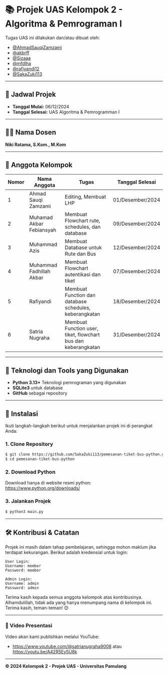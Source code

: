 # 📚 Projek UAS Kelompok 2 - Algoritma & Pemrograman I

Tugas UAS ini dilakukan dan/atau dibuat oleh:

- [@AhmadSauqiZamzami](https://github.com/AhmadSauqiZamzami)
- [@akbrff](https://github.com/akbrff)
- [@Sizaaa](https://github.com/Sizaaa)
- [@mfdlha](https://github.com/mfdlha)
- [@rafiyandi12](https://github.com/rafiyandi12)
- [@SakaZuki113](https://github.com/SakaZuki113)

---

## 📅 Jadwal Projek
- **Tanggal Mulai:** 06/12/2024  
- **Tanggal Selesai:** UAS Algoritma & Pemrogramman I

---

## 👨‍🏫 Nama Dosen
**Niki Ratama, S.Kom., M.Kom**

---

## 👥 Anggota Kelompok
| Nomor | Nama Anggota             | Tugas                                                | Tanggal Selesai    |
|-------|--------------------------|-----------------------------------------------------|--------------------|
| 1     | Ahmad Sauqi Zamzami      | Editing, Membuat LHP                                |01/Desember/2024 |
| 2     | Muhamad Akbar Febiansyah | Membuat Flowchart rute, schedules, dan database     | 09/Desember/2024  |
| 3     | Muhammad Azis            | Membuat Database untuk Rute dan Bus                 | 12/Desember/2024  |
| 4     | Muhammad Fadhillah Akbar | Membuat Flowchart autentikasi dan tiket             | 07/Desember/2024  |
| 5     | Rafiyandi                 | Membuat Function dan database schedules, keberangkatan | 18/Desember/2024  |
| 6     | Satria Nugraha            | Membuat Function user, tiket, flowchart bus dan keberangkatan | 31/Desember/2024 |

---

## 🔧 Teknologi dan Tools yang Digunakan
- **Python 3.13+** Teknologi pemrograman yang digunakan
- **SQLite3** untuk database
- **GitHub** sebagai repository

---

## 🚀 Instalasi

Ikuti langkah-langkah berikut untuk menjalankan projek ini di perangkat Anda:

### 1. Clone Repository
```bash
$ git clone https://github.com/SakaZuki113/pemesanan-tiket-bus-python.git
$ cd pemesanan-tiket-bus-python
```
### 2. Download Python
Download hanya di website resmi python: https://www.python.org/downloads/

### 3. Jalankan Projek
```bash
$ python3 main.py
```

---

## 🛠️ Kontribusi & Catatan
Projek ini masih dalam tahap pembelajaran, sehingga mohon maklum jika terdapat kekurangan. Berikut adalah kredensial untuk login:

```
User Login:
Username: member
Password: member

Admin Login:
Username: admin
Password: admin
```

Terima kasih kepada semua anggota kelompok atas kontribusinya. Alhamdulillah, tidak ada yang hanya menumpang nama di kelompok ini. Terima kasih, teman-teman! 😊

---

### 🎥 Video Presentasi
Video akan kami publishkan melalui YouTube:
- https://www.youtube.com/@satrianugraha9008 atau https://youtu.be/A42R5Ey5U8k

---
**© 2024 Kelompok 2 - Projek UAS - Universitas Pamulang**
